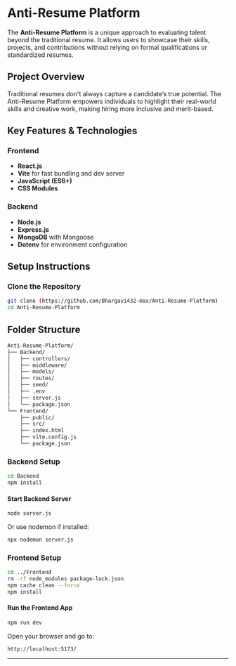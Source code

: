 #  Anti-Resume Platform

The **Anti-Resume Platform** is a unique approach to evaluating talent beyond the traditional resume. It allows users to showcase their skills, projects, and contributions without relying on formal qualifications or standardized resumes.


##  Project Overview

Traditional resumes don't always capture a candidate’s true potential. The Anti-Resume Platform empowers individuals to highlight their real-world skills and creative work, making hiring more inclusive and merit-based.


##  Key Features & Technologies

### Frontend
- **React.js**
- **Vite** for fast bundling and dev server
- **JavaScript (ES6+)**
- **CSS Modules**

###  Backend
- **Node.js**
- **Express.js**
- **MongoDB** with Mongoose
- **Dotenv** for environment configuration


##  Setup Instructions

###  Clone the Repository

```bash
git clone (https://github.com/Bhargavi432-max/Anti-Resume-Platform)
cd Anti-Resume-Platform
```
##  Folder Structure

```bash
Anti-Resume-Platform/
├── Backend/
│   ├── controllers/
│   ├── middleware/
│   ├── models/
│   ├── routes/
│   ├── seed/
│   ├── .env
│   ├── server.js
│   └── package.json
└── Frontend/
    ├── public/
    ├── src/
    ├── index.html
    ├── vite.config.js
    └── package.json
```

###  Backend Setup

```bash
cd Backend
npm install
```

####  Start Backend Server

```bash
node server.js
```

Or use nodemon if installed:

```bash
npx nodemon server.js
```


###  Frontend Setup

```bash
cd ../Frontend
rm -rf node_modules package-lock.json
npm cache clean --force
npm install
```

####  Run the Frontend App

```bash
npm run dev
```

Open your browser and go to:  
```
http://localhost:5173/
```

---


